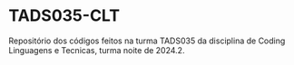 # TADS035-CLT
Repositório dos códigos feitos na turma TADS035 da disciplina de Coding Linguagens e Tecnicas, turma noite de 2024.2.
